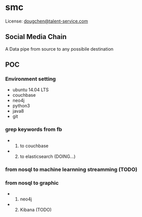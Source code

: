 # smc

License: dougchen@talent-service.com

## Social Media Chain
 A Data pipe from source to any possibile destination

## POC
### Environment setting
* ubuntu 14.04 LTS
* couchbase
* neo4j
* python3
* java8
* git

###  grep keywords from fb 
* 1. to couchbase
* 2. to elasticsearch (DOING...)
      
### from nosql to machine learnning streamming (TODO)
### from nosql to graphic 
* 1. neo4j
* 2. Kibana (TODO)


   

